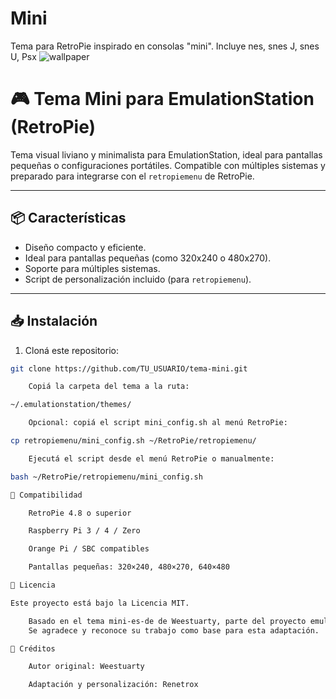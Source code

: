 # Mini
 Tema para RetroPie inspirado en consolas "mini". Incluye nes, snes J, snes U, Psx
![wallpaper](https://github.com/user-attachments/assets/11d44c6a-248c-4b35-88f5-830449ae4c08)



# 🎮 Tema Mini para EmulationStation (RetroPie)

Tema visual liviano y minimalista para EmulationStation, ideal para pantallas pequeñas o configuraciones portátiles. Compatible con múltiples sistemas y preparado para integrarse con el `retropiemenu` de RetroPie.

---

## 📦 Características

- Diseño compacto y eficiente.
- Ideal para pantallas pequeñas (como 320x240 o 480x270).
- Soporte para múltiples sistemas.
- Script de personalización incluido (para `retropiemenu`).

---

## 📥 Instalación

1. Cloná este repositorio:

```bash
git clone https://github.com/TU_USUARIO/tema-mini.git

    Copiá la carpeta del tema a la ruta:

~/.emulationstation/themes/

    Opcional: copiá el script mini_config.sh al menú RetroPie:

cp retropiemenu/mini_config.sh ~/RetroPie/retropiemenu/

    Ejecutá el script desde el menú RetroPie o manualmente:

bash ~/RetroPie/retropiemenu/mini_config.sh

🧪 Compatibilidad

    RetroPie 4.8 o superior

    Raspberry Pi 3 / 4 / Zero

    Orange Pi / SBC compatibles

    Pantallas pequeñas: 320×240, 480×270, 640×480

📄 Licencia

Este proyecto está bajo la Licencia MIT.

    Basado en el tema mini-es-de de Weestuarty, parte del proyecto emulationstation-de.
    Se agradece y reconoce su trabajo como base para esta adaptación.

🙌 Créditos

    Autor original: Weestuarty

    Adaptación y personalización: Renetrox
